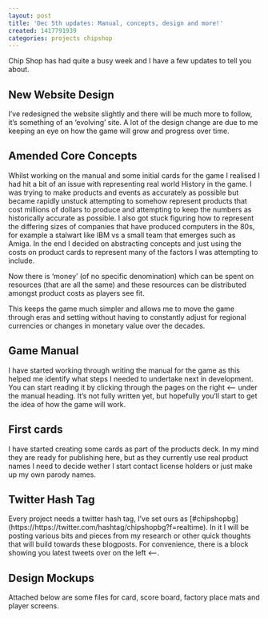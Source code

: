 ```yaml
---
layout: post
title: 'Dec 5th updates: Manual, concepts, design and more!'
created: 1417791939
categories: projects chipshop
---
```


Chip Shop has had quite a busy week and I have a few updates to tell you about.
<h2>New Website Design</h2>
I’ve redesigned the website slightly and there will be much more to follow, it’s something of an ‘evolving’ site. A lot of the design change are due to me keeping an eye on how the game will grow and progress over time.

<h2>Amended Core Concepts</h2>
Whilst working on the manual and some initial cards for the game I realised I had hit a bit of an issue with representing real world History in the game. I was trying to make products and events as accurately as possible but became rapidly unstuck attempting to somehow represent products that cost millions of dollars to produce and attempting to keep the numbers as historically accurate as possible. I also got stuck figuring how to represent the differing sizes of companies that have produced computers in the 80s, for example a stalwart like IBM vs a small team that emerges such as Amiga. In the end I decided on abstracting concepts and just using the costs on product cards to represent many of the factors I was attempting to include.

Now there is ‘money’ (of no specific denomination) which can be spent on resources (that are all the same) and these resources can be distributed amongst product costs as players see fit.

This keeps the game much simpler and allows me to move the game through eras and setting without having to constantly adjust for regional currencies or changes in monetary value over the decades.

<h2>Game Manual</h2>
I have started working through writing the manual for the game as this helped me identify what steps I needed to undertake next in development. You can start reading it by clicking through the pages on the right <— under the manual heading. It’s not fully written yet, but hopefully you’ll start to get the idea of how the game will work.

<h2>First cards</h2>
I have started creating some cards as part of the products deck. In my mind they are ready for publishing here, but as they currently use real product names I need to decide wether I start contact license holders or just make up my own parody names.

<h2>Twitter Hash Tag</h2>
Every project needs a twitter hash tag, I’ve set ours as [#chipshopbg](https://https://twitter.com/hashtag/chipshopbg?f=realtime). In it I will be posting various bits and pieces from my research or other quick thoughts that will build towards these blogposts. For convenience, there is a block showing you latest tweets over on the left <—-.

<h2>Design Mockups</h2>

Attached below are some files for card, score board, factory place mats and player screens.
